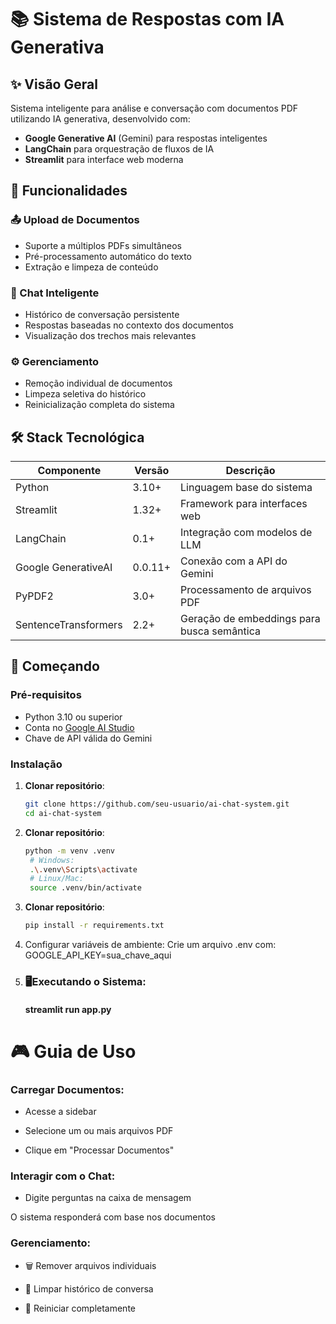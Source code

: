# 📚 Sistema de Respostas com IA Generativa

## ✨ Visão Geral
Sistema inteligente para análise e conversação com documentos PDF utilizando IA generativa, desenvolvido com:

- **Google Generative AI** (Gemini) para respostas inteligentes
- **LangChain** para orquestração de fluxos de IA
- **Streamlit** para interface web moderna

## 🚀 Funcionalidades

### 📤 Upload de Documentos
- Suporte a múltiplos PDFs simultâneos
- Pré-processamento automático do texto
- Extração e limpeza de conteúdo

### 💬 Chat Inteligente
- Histórico de conversação persistente
- Respostas baseadas no contexto dos documentos
- Visualização dos trechos mais relevantes

### ⚙️ Gerenciamento
- Remoção individual de documentos
- Limpeza seletiva do histórico
- Reinicialização completa do sistema

## 🛠️ Stack Tecnológica

| Componente         | Versão   | Descrição                                  |
|--------------------|----------|--------------------------------------------|
| Python             | 3.10+    | Linguagem base do sistema                  |
| Streamlit          | 1.32+    | Framework para interfaces web              |
| LangChain          | 0.1+     | Integração com modelos de LLM              |
| Google GenerativeAI| 0.0.11+  | Conexão com a API do Gemini                |
| PyPDF2             | 3.0+     | Processamento de arquivos PDF              |
| SentenceTransformers| 2.2+    | Geração de embeddings para busca semântica |

## 🚀 Começando

### Pré-requisitos
- Python 3.10 ou superior
- Conta no [Google AI Studio](https://ai.google.dev/)
- Chave de API válida do Gemini

### Instalação

1. **Clonar repositório**:
   ```bash
   git clone https://github.com/seu-usuario/ai-chat-system.git
   cd ai-chat-system
   
2. **Clonar repositório**:
   ```bash
   python -m venv .venv
    # Windows:
    .\.venv\Scripts\activate
    # Linux/Mac:
    source .venv/bin/activate
   
3. **Clonar repositório**:
   ```bash
   pip install -r requirements.txt
   
4. Configurar variáveis de ambiente:
   Crie um arquivo .env com: GOOGLE_API_KEY=sua_chave_aqui
   
5. ### 🖥️Executando o Sistema:
   #### streamlit run app.py


# 🎮 Guia de Uso
### Carregar Documentos:

- Acesse a sidebar

- Selecione um ou mais arquivos PDF

- Clique em "Processar Documentos"

### Interagir com o Chat:

- Digite perguntas na caixa de mensagem

O sistema responderá com base nos documentos

### Gerenciamento:

- 🗑️ Remover arquivos individuais

- 🧹 Limpar histórico de conversa

- 🔄 Reiniciar completamente
